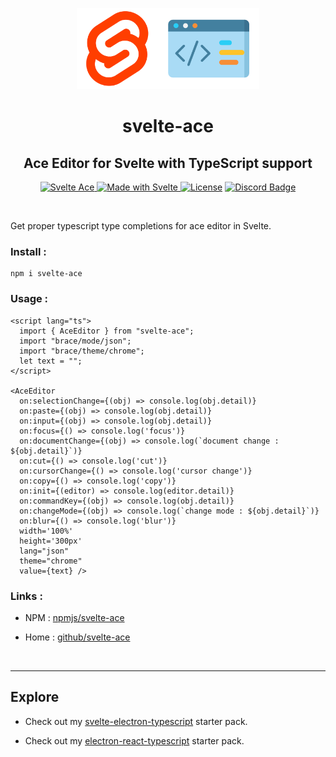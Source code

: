 <p align="center">
  <img src="./assets/icon.png" height="130px">
</p>

<h1 align="center">svelte-ace</h1>
<h2 align="center">Ace Editor for Svelte with TypeScript support</h2>

<p align="center">
<a href="https://www.npmjs.com/package/svelte-ace"><img src="https://img.shields.io/npm/v/svelte-ace" alt="Svelte Ace"/>
<a href="https://github.com/nateshmbhat/svelte-ace"><img src="https://img.shields.io/badge/builtWith-svelte-red" alt="Made with Svelte"/>
<a href="https://github.com/nateshmbhat/svelte-ace/blob/main/LICENSE"><img src="https://img.shields.io/github/license/nateshmbhat/svelte-ace" alt="License"></a>
<a href="https://img.shields.io/github/languages/top/nateshmbhat/svelte-ace">
 <img src="https://img.shields.io/github/languages/top/nateshmbhat/svelte-ace" alt="Discord Badge"></a>
</p>

<br>

Get proper typescript type completions for ace editor in Svelte.

### Install :

```
npm i svelte-ace
```

### Usage :

```svelte
<script lang="ts">
  import { AceEditor } from "svelte-ace";
  import "brace/mode/json";
  import "brace/theme/chrome";
  let text = "";
</script>

<AceEditor
  on:selectionChange={(obj) => console.log(obj.detail)}
  on:paste={(obj) => console.log(obj.detail)}
  on:input={(obj) => console.log(obj.detail)}
  on:focus={() => console.log('focus')}
  on:documentChange={(obj) => console.log(`document change : ${obj.detail}`)}
  on:cut={() => console.log('cut')}
  on:cursorChange={() => console.log('cursor change')}
  on:copy={() => console.log('copy')}
  on:init={(editor) => console.log(editor.detail)}
  on:commandKey={(obj) => console.log(obj.detail)}
  on:changeMode={(obj) => console.log(`change mode : ${obj.detail}`)}
  on:blur={() => console.log('blur')}
  width='100%'
  height='300px'
  lang="json"
  theme="chrome"
  value={text} />
```

### Links : 

- NPM  : [npmjs/svelte-ace](https://www.npmjs.com/package/svelte-ace)

- Home : [github/svelte-ace](https://github.com/nateshmbhat/svelte-ace)

<br>

---

## Explore
- Check out my [svelte-electron-typescript](https://github.com/nateshmbhat/svelte-electron-ts-starter) starter pack.

- Check out my [electron-react-typescript](https://github.com/nateshmbhat/electron-react-ts-starter) starter pack.
